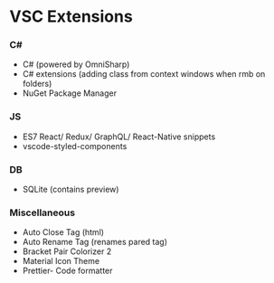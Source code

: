 # VSC Extensions

### C#

- C# (powered by OmniSharp)
- C# extensions (adding class from context windows when rmb on folders)
- NuGet Package Manager

### JS

- ES7 React/ Redux/ GraphQL/ React-Native snippets
- vscode-styled-components

### DB

- SQLite (contains preview)


### Miscellaneous


- Auto Close Tag (html)
- Auto Rename Tag  (renames pared tag)
- Bracket Pair Colorizer 2
- Material Icon Theme
- Prettier- Code formatter
